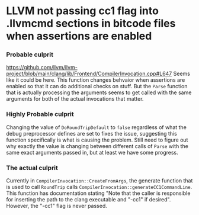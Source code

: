 # LLVM not passing cc1 flag into .llvmcmd sections in bitcode files when assertions are enabled

### Probable culprit

https://github.com/llvm/llvm-project/blob/main/clang/lib/Frontend/CompilerInvocation.cpp#L647
Seems like it could be here. This function changes behvaior when assertions are enabled
so that it can do additional checks on stuff. But the `Parse` function that is actually
processing the arguments seems to get called with the same arguments for both of the
actual invocations that matter.

### Highly Probable culprit

Changing the value of `DoRoundTripDefault` to `false` regardless of what the debug preprocessor
defines are set to fixes the issue, suggesting this function specifically is what is causing
the problem. Still need to figure out why exactly the value is changing between different
calls of `Parse` with the same exact arguments passed in, but at least we have some progress.

### The actual culprit

Currently in `CompilerInvocation::CreateFromArgs`, the generate function that is used to call
`RoundTrip` calls `CompilerInvocation::generateCC1CommandLine`. This function has documentation
stating "Note that the caller is responsible for inserting the path to the clang executable 
and "-cc1" if desired". However, the "-cc1" flag is never passed.